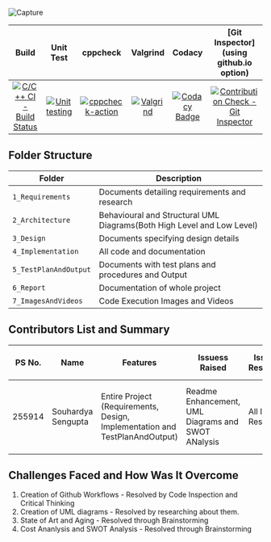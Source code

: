 


![Capture](https://user-images.githubusercontent.com/80656121/114134914-21372080-9926-11eb-8b69-21d155a530d9.PNG)



|Build|Unit Test|cppcheck|Valgrind|Codacy|[Git Inspector](using github.io option)|
|:--:|:--:|:--:|:--:|:--:|:--:|
|[![C/C++ CI - Build Status](https://github.com/255914/MINI_PROJECT_LTTS/actions/workflows/c-build.yml/badge.svg)](https://github.com/255914/MINI_PROJECT_LTTS/actions/workflows/c-build.yml)|[![Unit testing](https://github.com/255914/MINI_PROJECT_LTTS/actions/workflows/unit-test.yml/badge.svg)](https://github.com/255914/MINI_PROJECT_LTTS/actions/workflows/unit-test.yml)|[![cppcheck-action](https://github.com/255914/MINI_PROJECT_LTTS/actions/workflows/cppcheck.yml/badge.svg)](https://github.com/255914/MINI_PROJECT_LTTS/actions/workflows/cppcheck.yml)|[![Valgrind](https://github.com/255914/MINI_PROJECT_LTTS/actions/workflows/Valgrind.yml/badge.svg)](https://github.com/255914/MINI_PROJECT_LTTS/actions/workflows/Valgrind.yml)|[![Codacy Badge](https://api.codacy.com/project/badge/Grade/c4c54d612bcb49d79b47996cb851a453)](https://app.codacy.com/gh/255914/MINI_PROJECT_LTTS?utm_source=github.com&utm_medium=referral&utm_content=255914/MINI_PROJECT_LTTS&utm_campaign=Badge_Grade_Settings)|[![Contribution Check - Git Inspector](https://github.com/255914/MINI_PROJECT_LTTS/actions/workflows/gitinspector.yml/badge.svg)](https://github.com/255914/MINI_PROJECT_LTTS/actions/workflows/gitinspector.yml)|



## Folder Structure
Folder                   | Description
-------------------------| -----------------------------------------
`1_Requirements`         | Documents detailing requirements and research
`2_Architecture`         | Behavioural and Structural UML Diagrams(Both High Level and Low Level)
`3_Design`               | Documents specifying design details
`4_Implementation`       | All code and documentation
`5_TestPlanAndOutput`    | Documents with test plans and procedures and Output
`6_Report`               | Documentation of whole project
`7_ImagesAndVideos`      | Code Execution Images and Videos


## Contributors List and Summary

PS No. |  Name               |    Features    | Issuess Raised |Issues Resolved|No Test Cases|Test Case Pass
-------|---------------------|----------------|----------------|---------------|-------------|--------------
255914 | Souhardya Sengupta  | Entire Project (Requirements, Design, Implementation and TestPlanAndOutput)  | Readme Enhancement, UML Diagrams and SWOT ANalysis  | All Issues Resolved | 4 Function Based and 10 Overall Test cases  | All Passed     
  

## Challenges Faced and How Was It Overcome

1. Creation of Github Workflows - Resolved by Code Inspection and Critical Thinking
2. Creation of UML diagrams - Resolved by researching about them.
3. State of Art and Aging - Resolved through Brainstorming
4. Cost Ananlysis and SWOT Analysis - Resolved through Brainstorming
